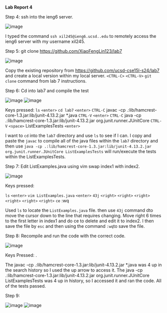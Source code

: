 **Lab Report 4**

Step 4: ssh into the ieng6 server.

![image](https://github.com/XiaoFengLin123/cse15-lab4-report/assets/146484956/fb4abeed-4d90-4461-959c-db23b6b3f8f0)

I typed the command `ssh xil245@ieng6.ucsd..edu` to remotely access the ieng6 server with my username xil245. 

Step 5: git clone https://github.com/XiaoFengLin123/lab7

![image](https://github.com/XiaoFengLin123/cse15-lab4-report/assets/146484956/1dd55a4a-b6d6-47f4-9a67-17f180801b26)

Copy the existing repository from https://github.com/ucsd-cse15l-s24/lab7 and create a local version within my local server. `<CTRL-C>` `<CTRL-V>` `git clone` command from lab 7 instructions. 

Step 6: Cd into lab7 and compile the test 

![image](https://github.com/XiaoFengLin123/cse15-lab4-report/assets/146484956/61a50122-1cd9-4d75-83a7-00943c87774d)
![image](https://github.com/XiaoFengLin123/cse15-lab4-report/assets/146484956/89f72d7e-5a23-4b33-961b-53085a07d379)

Keys pressed: `ls` `<enter>` `cd lab7` `<enter>` `CTRL-C` javac -cp .:lib/hamcrest-core-1.3.jar:lib/junit-4.13.2.jar *.java `CTRL-V` `<enter>` `CTRL-C` java -cp .:lib/hamcrest-core-1.3.jar:lib/junit-4.13.2.jar org.junit.runner.JUnitCore `CTRL-V`
`<space>` ListExamplesTests `<enter>`

I want to `cd` into the `lab7` directory and use `ls` to see if I can. I copy and paste the `javac` to compile all of the java files within the `lab7` directory and then use `java -cp .:lib/hamcrest-core-1.3.jar:lib/junit-4.13.2.jar org.junit.runner.JUnitCore ListExamplesTests` will run/execute the tests within the ListExamplesTests. 

Step 7: Edit ListExamples.java using vim swap index1 with index2.  

![image](https://github.com/XiaoFengLin123/cse15-lab4-report/assets/146484956/59cebe16-fc5e-4950-98db-6f26cf536cc4)

Keys pressed: 

`ls` `<enter>` `vim ListExamples.java` `<enter>` `43j` `<right>` `<right>` `<right>` `<right>` `<right>` `<right>`
`ce` <esc> :wq <enter>

Used `ls` to locate the `ListExamples.java` file. then use `43j` command dto move the cursor down to the line that requires changing. Move right 6 times to the first letter in index1 and do ce to delete and edit it to index2. I then save the file by `esc` and then using the command `:wq`to save the file. 

Step 8: Recompile and run the code with the correct code.

![image](https://github.com/XiaoFengLin123/cse15-lab4-report/assets/146484956/212444fb-3bf2-47f0-8f45-c10b896ebf32)


Keys Pressed: <up><up><up><up> <enter> <up><up><up><up> <enter>. 

The javac -cp .:lib/hamcrest-core-1.3.jar:lib/junit-4.13.2.jar *.java was 4 up in the search history so I used the up arrow to access it. The java -cp .:lib/hamcrest-core-1.3.jar:lib/junit-4.13.2.jar org.junit.runner.JUnitCore ListExamplesTests was 4 up in history, so I accessed it and ran the code. All of the tests passed. 

Step 9: 

![image](https://github.com/XiaoFengLin123/cse15-lab4-report/assets/146484956/e1e55a43-d710-444a-93f5-bedd192cab51)
![image](https://github.com/XiaoFengLin123/cse15-lab4-report/assets/146484956/590d081b-3d78-43c1-a4ed-08fd0b5c4981)





